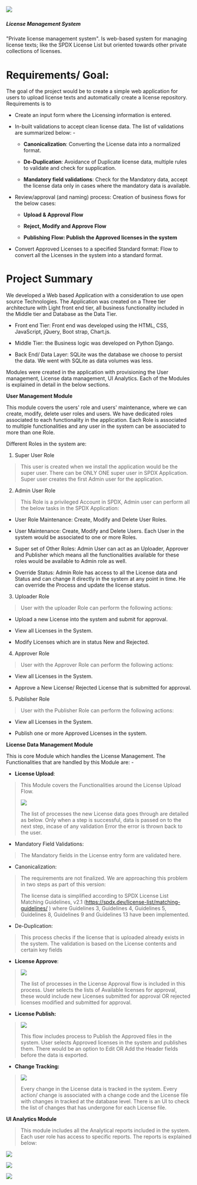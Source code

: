 ##### ![](./media/about/image1.png)

##### **License Management System**

"Private license management system". Is web-based system for managing
license texts; like the SPDX License List but oriented towards other
private collections of licenses.

# Requirements/ Goal:

The goal of the project would be to create a simple web application for
users to upload license texts and automatically create a license
repository. Requirements is to

-   Create an input form where the Licensing information is entered.

-   In-built validations to accept clean license data. The list of
    validations are summarized below: -

    -   **Canonicalization**: Converting the License data
        into a normalized format.

    -   **De-Duplication**: Avoidance of Duplicate license
        data, multiple rules to validate and check for supplication.

    -   **Mandatory field validations**: Check for the
        Mandatory data, accept the license data only in cases where the
        mandatory data is available.

-   Review/approval (and naming) process: Creation of business flows for
    the below cases:

    -   **Upload & Approval Flow**

    -   **Reject, Modify and Approve Flow**

    -   **Publishing Flow: Publish the Approved licenses in the system**

-   Convert Approved Licenses to a specified Standard format: Flow to
    convert all the Licenses in the system into a standard format.

# 

# Project Summary

We developed a Web based Application with a consideration to use open
source Technologies. The Application was created on a Three tier
architecture with Light front end tier, all business functionality
included in the Middle tier and Database as the Data Tier.

-   Front end Tier: Front end was developed using the
    HTML, CSS, JavaScript, jQuery, Boot strap, Chart.js.

-   Middle Tier: the Business logic was developed on
    Python Django.

-   Back End/ Data Layer: SQLite was the database we
    choose to persist the data. We went with SQLite as data volumes was
    less.

Modules were created in the application with provisioning the User
management, License data management, UI Analytics. Each of the Modules
is explained in detail in the below sections.

**User Management Module**

This module covers the users' role and users' maintenance, where we can
create, modify, delete user roles and users. We have dedicated roles
associated to each functionality in the application. Each Role is
associated to multiple functionalities and any user in the system can be
associated to more than one Role.

Different Roles in the system are:

1.  Super User Role

> This user is created when we install the application would be the
> super user. There can be ONLY ONE super user in SPDX Application.
> Super user creates the first Admin user for the application.

2.  Admin User Role

> This Role is a privileged Account in SPDX, Admin user can perform all
> the below tasks in the SPDX Application:

-   User Role Maintenance: Create, Modify and Delete User
    Roles.

-   User Maintenance: Create, Modify and Delete Users.
    Each User in the system would be associated to one or more Roles.

-   Super set of Other Roles: Admin User can act as an
    Uploader, Approver and Publisher which means all the functionalities
    available for these roles would be available to Admin role as well.

-   Override Status: Admin Role has access to all the
    License data and Status and can change it directly in the system at
    any point in time. He can override the Process and update the
    license status.

3.  Uploader Role

> User with the uploader Role can perform the following actions:

-   Upload a new License into the system and submit for approval.

-   View all Licenses in the System.

-   Modify Licenses which are in status New and Rejected.

4.  Approver Role

> User with the Approver Role can perform the following actions:

-   View all Licenses in the System.

-   Approve a New License/ Rejected License that is submitted for
    approval.

5.  Publisher Role

> User with the Publisher Role can perform the following actions:

-   View all Licenses in the System.

-   Publish one or more Approved Licenses in the system.

**License Data Management Module**

This is core Module which handles the License Management. The
Functionalities that are handled by this Module are: -

-   **License Upload**:

> This Module covers the Functionalities around the License Upload Flow.
>
> ![](./media/about/image2.png)
>
> The list of processes the new License data goes through are detailed
> as below. Only when a step is successful, data is passed on to the
> next step, incase of any validation Error the error is thrown back to
> the user.

-   Mandatory Field Validations:

> The Mandatory fields in the License entry form are validated here.

-   Canonicalization:

> The requirements are not finalized. We are approaching this problem in
> two steps as part of this version:
>
> The license data is simplified according to SPDX License List Matching
> Guidelines, v2.1 (https://spdx.dev/license-list/matching-guidelines/ )
> where Guidelines 3, Guidelines 4, Guidelines 5, Guidelines 8,
> Guidelines 9 and Guidelines 13 have been implemented.

-   De-Duplication:

> This process checks if the license that is uploaded already exists in
> the system. The validation is based on the License contents and
> certain key fields

-   **License Approve**:

> ![](./media/about/image3.png)
>
> The list of processes in the License Approval flow is included in this
> process. User selects the lists of Available licenses for approval,
> these would include new Licenses submitted for approval OR rejected
> licenses modified and submitted for approval.

-   **License Publish:**

> ![](./media/about/image4.png)
>
> This flow includes process to Publish the Approved files in the
> system. User selects Approved licenses in the system and publishes
> them. There would be an option to Edit OR Add the Header fields before
> the data is exported.

-   **Change Tracking:**

> ![](./media/about/image5.png)
>
> Every change in the License data is tracked in the system. Every
> action/ change is associated with a change code and the License file
> with changes in tracked at the database level. There is an UI to check
> the list of changes that has undergone for each License file.

**UI Analytics Module**

> This module includes all the Analytical reports included in the
> system. Each user role has access to specific reports. The reports is
> explained below:

![](./media/about/image6.png)

![](./media/about/image7.png)

![](./media/about/image8.png)
